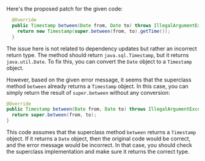 Here's the proposed patch for the given code:

```java
  @Override
  public Timestamp between(Date from, Date to) throws IllegalArgumentException {
    return new Timestamp(super.between(from, to).getTime());
  }
```

The issue here is not related to dependency updates but rather an incorrect return type. The method should return `java.sql.Timestamp`, but it returns `java.util.Date`. To fix this, you can convert the `Date` object to a `Timestamp` object.

However, based on the given error message, it seems that the superclass method `between` already returns a `Timestamp` object. In this case, you can simply return the result of `super.between` without any conversion:

```java
@Override
public Timestamp between(Date from, Date to) throws IllegalArgumentException {
  return super.between(from, to);
}
```

This code assumes that the superclass method `between` returns a `Timestamp` object. If it returns a `Date` object, then the original code would be correct, and the error message would be incorrect. In that case, you should check the superclass implementation and make sure it returns the correct type.